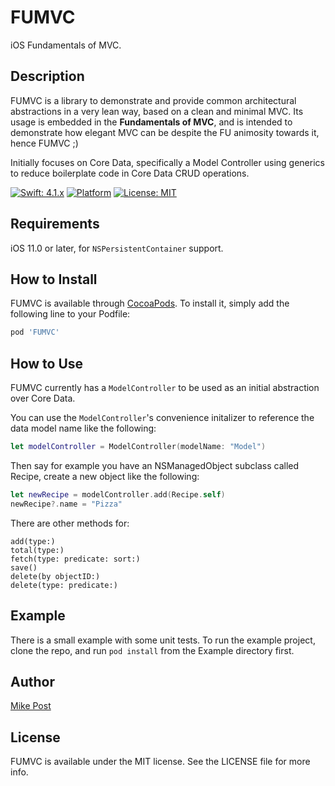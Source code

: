 # FUMVC
iOS Fundamentals of MVC.

## Description

FUMVC is a library to demonstrate and provide common architectural abstractions in a very lean way, based on a clean and minimal MVC. Its usage is embedded in the **Fundamentals of MVC**, and is intended to demonstrate how elegant MVC can be despite the FU animosity towards it, hence FUMVC ;)

Initially focuses on Core Data, specifically a Model Controller using generics to reduce boilerplate code in Core Data CRUD operations.

[![Swift: 4.1.x](https://img.shields.io/badge/Swift-4.1.x-orange.svg)](https://swift.org/documentation/#the-swift-programming-language)
[![Platform](https://img.shields.io/cocoapods/p/AFNetworking.svg)](https://cocoapods.org/pods/FUMVC)
[![License: MIT](https://img.shields.io/badge/License-MIT-blue.svg)](https://opensource.org/licenses/MIT)

## Requirements
iOS 11.0 or later, for `NSPersistentContainer` support.

## How to Install

FUMVC is available through [CocoaPods](https://cocoapods.org). To install
it, simply add the following line to your Podfile:

```ruby
pod 'FUMVC'
```

## How to Use

FUMVC currently has a `ModelController` to be used as an initial abstraction over Core Data. 

You can use the `ModelController`'s convenience initalizer to reference the data model name like the following:


```swift
let modelController = ModelController(modelName: "Model")
```

Then say for example you have an NSManagedObject subclass called Recipe, create a new object like the following:

```swift
let newRecipe = modelController.add(Recipe.self)		
newRecipe?.name = "Pizza"
```

There are other methods for:

    add(type:)
    total(type:)
    fetch(type: predicate: sort:)
    save()
    delete(by objectID:)
    delete(type: predicate:)

## Example

There is a small example with some unit tests. To run the example project, clone the repo, and run `pod install` from the Example directory first.

## Author
[Mike Post](https://twitter.com/PostTweetism)

## License

FUMVC is available under the MIT license. See the LICENSE file for more info.
